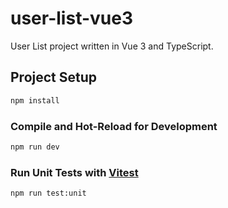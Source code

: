 # user-list-vue3

User List project written in Vue 3 and TypeScript.

## Project Setup

```sh
npm install
```

### Compile and Hot-Reload for Development

```sh
npm run dev
```

### Run Unit Tests with [Vitest](https://vitest.dev/)

```sh
npm run test:unit
```
